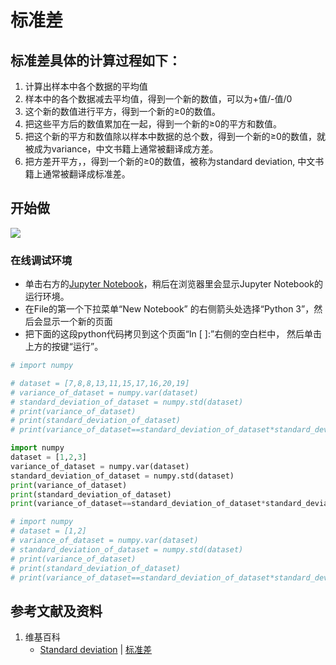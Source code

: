 # 标准差

## 标准差具体的计算过程如下：
1. 计算出样本中各个数据的平均值
2. 样本中的各个数据减去平均值，得到一个新的数值，可以为+值/-值/0
3. 这个新的数值进行平方，得到一个新的≥0的数值。
4. 把这些平方后的数值累加在一起，得到一个新的≥0的平方和数值。
5. 把这个新的平方和数值除以样本中数据的总个数，得到一个新的≥0的数值，就被成为variance，中文书籍上通常被翻译成方差。 
6. 把方差开平方，，得到一个新的≥0的数值，被称为standard deviation, 中文书籍上通常被翻译成标准差。

## 开始做

![](/images/统计/基本概念/标准差/1a.jpg)

### 在线调试环境

- 单击右方的[Jupyter Notebook](https://mybinder.org/v2/gh/ipython/ipython-in-depth/master?filepath=binder/Index.ipynb)，稍后在浏览器里会显示Jupyter Notebook的运行环境。
- 在File的第一个下拉菜单“New Notebook” 的右侧箭头处选择“Python 3”，然后会显示一个新的页面
- 把下面的这段python代码拷贝到这个页面“In [ ]:”右侧的空白栏中， 然后单击上方的按键“运行”。

```python
# import numpy

# dataset = [7,8,8,13,11,15,17,16,20,19]
# variance_of_dataset = numpy.var(dataset)
# standard_deviation_of_dataset = numpy.std(dataset)
# print(variance_of_dataset)
# print(standard_deviation_of_dataset)
# print(variance_of_dataset==standard_deviation_of_dataset*standard_deviation_of_dataset)

import numpy
dataset = [1,2,3]
variance_of_dataset = numpy.var(dataset)
standard_deviation_of_dataset = numpy.std(dataset)
print(variance_of_dataset)
print(standard_deviation_of_dataset)
print(variance_of_dataset==standard_deviation_of_dataset*standard_deviation_of_dataset)

# import numpy
# dataset = [1,2]
# variance_of_dataset = numpy.var(dataset)
# standard_deviation_of_dataset = numpy.std(dataset)
# print(variance_of_dataset)
# print(standard_deviation_of_dataset)
# print(variance_of_dataset==standard_deviation_of_dataset*standard_deviation_of_dataset)
```

## 参考文献及资料

1. 维基百科
	- [Standard deviation](https://en.wikipedia.org/wiki/Standard_deviation) | [标准差](https://zh.wikipedia.org/wiki/标准差) 